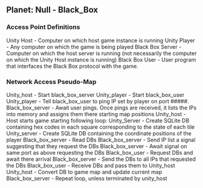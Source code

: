 ## Planet: Null - Black_Box
### Access Point Definitions
Unity Host - Computer on which host game instance is running
Unity Player - Any computer on which the game is being played
Black Box Server - Computer on which the host server is running (not necessarily the computer on which the Unity Host instance is running)
Black Box User - User program that interfaces the Black Box protocol with the game.

### Network Access Pseudo-Map
Unity_host - Start black_box_server
Unity_player - Start black_box_user
Unity_player - Tell black_box_user to ping IP set by player on port #####.
Black_box_server - Await user pings. Once pings are received, it lists the IPs into memory and assigns them there starting map positions
Unity_host - Host starts game starting following loop:
Unity_Server - Create SQLite DB containing hex codes in each square corresponding to the state of each tile
Unity_server - Create SQLite DB containing the coordinate positions of the player
Black_box_server - Read DBs
Black_box_server - Send IP list a signal suggesting that they request the DBs
Black_box_server - Await signal on same port as above requesting the DBs
Black_box_user - Request DBs and await there arrival
Black_box_server - Send the DBs to all IPs that requested the DBs
Black_box_user - Receive DBs and pass them to Unity_host
Unity_host - Convert DB to game map and update current map
Black_box_server - Repeat loop, unless terminated by unity_host
